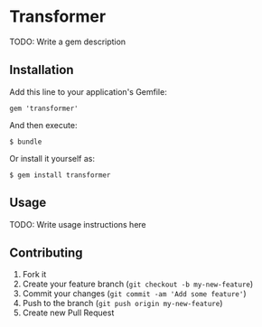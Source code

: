 # Transformer

TODO: Write a gem description

## Installation

Add this line to your application's Gemfile:

    gem 'transformer'

And then execute:

    $ bundle

Or install it yourself as:

    $ gem install transformer

## Usage

TODO: Write usage instructions here

## Contributing

1. Fork it
2. Create your feature branch (`git checkout -b my-new-feature`)
3. Commit your changes (`git commit -am 'Add some feature'`)
4. Push to the branch (`git push origin my-new-feature`)
5. Create new Pull Request
